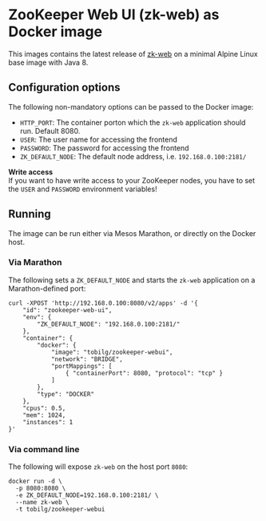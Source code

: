 # ZooKeeper Web UI (zk-web) as Docker image
This images contains the latest release of [zk-web][zk] on a minimal Alpine Linux base image with Java 8.

## Configuration options

The following non-mandatory options can be passed to the Docker image:

- `HTTP_PORT`: The container porton which the `zk-web` application should run. Default 8080.
- `USER`: The user name for accessing the frontend
- `PASSWORD`: The password for accessing the frontend
- `ZK_DEFAULT_NODE`: The default node address, i.e. `192.168.0.100:2181/`

**Write access**  
If you want to have write access to your ZooKeeper nodes, you have to set the `USER` and `PASSWORD` environment variables!

## Running
The image can be run either via Mesos Marathon, or directly on the Docker host.

### Via Marathon

The following sets a `ZK_DEFAULT_NODE` and starts the `zk-web` application on a Marathon-defined port:

```
curl -XPOST 'http://192.168.0.100:8080/v2/apps' -d '{
    "id": "zookeeper-web-ui",
    "env": {
        "ZK_DEFAULT_NODE": "192.168.0.100:2181/"
    },
    "container": {
        "docker": {
            "image": "tobilg/zookeeper-webui",
            "network": "BRIDGE",
            "portMappings": [
                { "containerPort": 8080, "protocol": "tcp" }
            ]
        },
        "type": "DOCKER"
    },
    "cpus": 0.5,
    "mem": 1024,
    "instances": 1
}'
```

### Via command line
The following will expose `zk-web` on the host port `8080`:

```
docker run -d \
  -p 8080:8080 \
  -e ZK_DEFAULT_NODE=192.168.0.100:2181/ \
  --name zk-web \
  -t tobilg/zookeeper-webui
```

[zk]: <https://github.com/qiuxiafei/zk-web>
